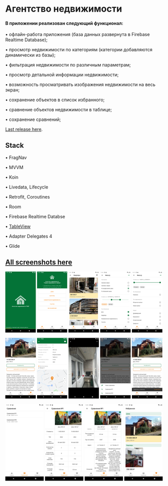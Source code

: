 # Агентство недвижимости

#### В приложении реализован следующий функционал:

• офлайн-работа приложения (база данных развернута в Firebase Realtime Database);

• просмотр недвижимости по категориям (категории добавляются динамически из базы);

• фильтрация недвижимости по различным параметрам;

• просмотр детальной информации недвижимости;

• возможность просматривать изображения недвижимости на весь экран;

• сохранение объектов в список избранного;

• сравнение объектов недвижимости в таблице;

• сохранение сравнений;

[Last release here](https://github.com/mvasilova/RealtyAgency/releases).

## Stack
• FragNav

• MVVM

• Koin

• Livedata, Lifecycle

• Retrofit, Coroutines

• Room

• Firebase Realtime Databse

• [TableView](https://github.com/evrencoskun/TableView)

• Adapter Delegates 4

• Glide

## [All screenshots here](https://github.com/mvasilova/RealtyAgency/tree/master/Screenshots)

<img src="https://github.com/mvasilova/RealtyAgency/blob/master/Screenshots/Screenshot_1602509434.png" width="19%"/> <img 
src="https://github.com/mvasilova/RealtyAgency/blob/master/Screenshots/Screenshot_1602509436.png" width="19%"/> <img 
src="https://github.com/mvasilova/RealtyAgency/blob/master/Screenshots/Screenshot_1602509471.png" width="19%"/> <img 
src="https://github.com/mvasilova/RealtyAgency/blob/master/Screenshots/Screenshot_1602509697.png" width="19%"/> <img
src="https://github.com/mvasilova/RealtyAgency/blob/master/Screenshots/Screenshot_1602509493.png" width="19%"/>


<img src="https://github.com/mvasilova/RealtyAgency/blob/master/Screenshots/Screenshot_1602509531.png" width="19%"/> <img 
src="https://github.com/mvasilova/RealtyAgency/blob/master/Screenshots/Screenshot_1602509538.png" width="19%"/> <img 
src="https://github.com/mvasilova/RealtyAgency/blob/master/Screenshots/Screenshot_1602509563.png" width="19%"/> <img 
src="https://github.com/mvasilova/RealtyAgency/blob/master/Screenshots/Screenshot_1602509572.png" width="19%"/> <img 
src="https://github.com/mvasilova/RealtyAgency/blob/master/Screenshots/Screenshot_1602509587.png" width="19%"/>

<img src="https://github.com/mvasilova/RealtyAgency/blob/master/Screenshots/Screenshot_1602509597.png" width="24%"/> <img 
src="https://github.com/mvasilova/RealtyAgency/blob/master/Screenshots/Screenshot_1602509629.png" width="24%"/> <img 
src="https://github.com/mvasilova/RealtyAgency/blob/master/Screenshots/Screenshot_1602509635.png" width="24%"/> <img
src="https://github.com/mvasilova/RealtyAgency/blob/master/Screenshots/Screenshot_1602509523.png" width="24%"/>




